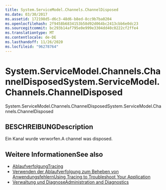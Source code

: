 ```yaml
---
title: System.ServiceModel.Channels.ChannelDisposed
ms.date: 03/30/2017
ms.assetid: 172198d5-d6c3-48d6-b8ed-8cc9b7ba0204
ms.openlocfilehash: 2f9458b6834153b58d92d064bc2413cbb6e0dc23
ms.sourcegitcommit: bc293b14af795e0e999e3304dd40c0222cf2ffe4
ms.translationtype: MT
ms.contentlocale: de-DE
ms.lasthandoff: 11/26/2020
ms.locfileid: "96278764"
---
```

# <a name="systemservicemodelchannelschanneldisposed"></a><span data-ttu-id="529b4-102">System.ServiceModel.Channels.ChannelDisposed</span><span class="sxs-lookup"><span data-stu-id="529b4-102">System.ServiceModel.Channels.ChannelDisposed</span></span>

<span data-ttu-id="529b4-103">System.ServiceModel.Channels.ChannelDisposed</span><span class="sxs-lookup"><span data-stu-id="529b4-103">System.ServiceModel.Channels.ChannelDisposed</span></span>  
  
## <a name="description"></a><span data-ttu-id="529b4-104">BESCHREIBUNG</span><span class="sxs-lookup"><span data-stu-id="529b4-104">Description</span></span>  

 <span data-ttu-id="529b4-105">Ein Kanal wurde verworfen.</span><span class="sxs-lookup"><span data-stu-id="529b4-105">A channel was disposed.</span></span>  
  
## <a name="see-also"></a><span data-ttu-id="529b4-106">Weitere Informationen</span><span class="sxs-lookup"><span data-stu-id="529b4-106">See also</span></span>

- [<span data-ttu-id="529b4-107">Ablaufverfolgung</span><span class="sxs-lookup"><span data-stu-id="529b4-107">Tracing</span></span>](index.md)
- [<span data-ttu-id="529b4-108">Verwenden der Ablaufverfolgung zum Beheben von Anwendungsfehlern</span><span class="sxs-lookup"><span data-stu-id="529b4-108">Using Tracing to Troubleshoot Your Application</span></span>](using-tracing-to-troubleshoot-your-application.md)
- [<span data-ttu-id="529b4-109">Verwaltung und Diagnose</span><span class="sxs-lookup"><span data-stu-id="529b4-109">Administration and Diagnostics</span></span>](../index.md)
